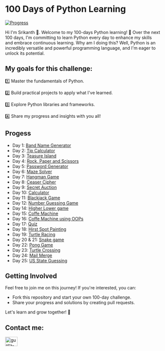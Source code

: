 # 100 Days of Python Learning

[![Progress](https://img.shields.io/badge/Progress-25%25-brightgreen)]()

Hi I'm Srikanth 👋. Welcome to my 100-days Python learning! 🚀 Over the next 100 days, I'm committing to learn Python every day to enhance my skills and embrace continuous learning. Why am I doing this? Well, Python is an incredibly versatile and powerful programming language, and I'm eager to unlock its potential.

## My goals for this challenge:
 1️⃣ Master the fundamentals of Python.
 
 2️⃣ Build practical projects to apply what I've learned.
 
 3️⃣ Explore Python libraries and frameworks.
 
 4️⃣ Share my progress and insights with you all!

## Progess

 - Day 1: [Band Name Generator](https://github.com/guntasrikanth/100_days_of_python/blob/aa627357807e5cd2abff0e5832024101d94e96c1/Day%201%20-%20Band%20Name%20Generator)
 - Day 2: [Tip Calculator](https://github.com/guntasrikanth/100_days_of_python/blob/aa627357807e5cd2abff0e5832024101d94e96c1/Day%202%20-%20Tip%20Calculator)
 - Day 3: [Teasure Island](https://github.com/guntasrikanth/100_days_of_python/blob/422f9ab4fda536c288d82ca537d8530932f37a62/Day%203%20-%20Teasure%20Island)
 - Day 4: [Rock, Paper and Scissors](https://github.com/guntasrikanth/100_days_of_python/blob/422f9ab4fda536c288d82ca537d8530932f37a62/Day%204-%20Rock%2C%20Paper%20and%20Scissors%20game)
 - Day 5: [Password Generator](https://github.com/guntasrikanth/100_days_of_python/blob/422f9ab4fda536c288d82ca537d8530932f37a62/Day%205%20-%20Password%20Generator)
 - Day 6: [Maze Solver](https://github.com/guntasrikanth/100_days_of_python/blob/59fd16668961426b7690e6ecbfbbc8e843426b7e/Day%206%20-%20Maze%20solver)
 - Day 7: [Hangman Game](https://github.com/guntasrikanth/100_days_of_python/tree/main/Day%207%20-%20Hangam%20Game)
 - Day 8: [Ceaser Cipher](https://github.com/guntasrikanth/100_days_of_python/tree/main/Day%208%20-%20Caeser%20Cipher)
 - Day 9: [Secret Auction](https://github.com/guntasrikanth/100_days_of_python/tree/main/Day%209%20-%20Secret%20Auction)
 - Day 10: [Calculator](https://github.com/guntasrikanth/100_days_of_python/tree/main/Day%2010%20-%20Calculator)
 - Day 11: [Blackjack Game](https://github.com/guntasrikanth/100_days_of_python/tree/main/Day%2011%20-%20Blackjack%20Game)
- Day 12: [Number Guessing Game](https://github.com/guntasrikanth/100_days_of_python/tree/main/Day%2012%20-%20Guessing%20Number)
- Day 14: [Higher Lower game](https://github.com/guntasrikanth/100_days_of_python/tree/main/Day%2014%20-%20Higher%20Lower%20Game)
- Day 15: [Coffe Machine](https://github.com/guntasrikanth/100_days_of_python/blob/main/Day%2015%20-%20Coffe_machine.py)
- Day 16: [Coffe Machine using OOPs](https://github.com/guntasrikanth/100_days_of_python/tree/main/Day%2016%20-%20coffee%20machine%20using%20OOPs)
- Day 17: [Quiz](https://github.com/guntasrikanth/100_days_of_python/tree/main/Day%2017%20-%20Quiz)
- Day 18: [Hirst Spot Painting](https://github.com/guntasrikanth/100_days_of_python/tree/main/Day%2018%20-%20Hirst%20Painting)
- Day 19: [Turtle Racing](https://github.com/guntasrikanth/100_days_of_python/tree/main/Day%2019%20-%20Turtle%20Racing)
- Day 20 & 21: [Snake game](https://github.com/guntasrikanth/100_days_of_python/tree/main/Day%2020%20%26%2021%20-%20Snake%20Game)
- Day 22: [Pong Game](https://github.com/guntasrikanth/100_days_of_python/tree/main/Day%2022%20-%20Pong%20Game)
- Day 23: [Turtle Crossing](https://github.com/guntasrikanth/100_days_of_python/tree/main/Day%2023%20Turtle%20Crossing%20Game)
- Day 24: [Mail Merge](https://github.com/guntasrikanth/100_days_of_python/tree/main/Day%2024%20Mail%20Merge)
- Day 25: [US State Guessing](https://github.com/guntasrikanth/100_days_of_python/tree/main/Day%2025%20US%20State%20Guessing)

## Getting Involved

Feel free to join me on this journey! If you're interested, you can:

- Fork this repository and start your own 100-day challenge.
- Share your progress and solutions by creating pull requests.

Let's learn and grow together! 🌱

## Contact me:
<p align="left">
<a href="https://linkedin.com/in/gunta-srikanth" target="blank"><img align="center" src="https://raw.githubusercontent.com/rahuldkjain/github-profile-readme-generator/master/src/images/icons/Social/linked-in-alt.svg" alt="gunta-srikanth" height="30" width="40" /></a>
</p>
